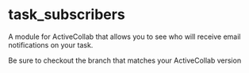 task_subscribers
===============

A module for ActiveCollab that allows you to see who will receive email notifications on your task.

Be sure to checkout the branch that matches your ActiveCollab version